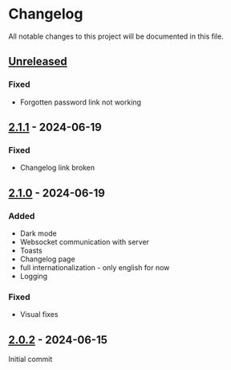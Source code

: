 # Changelog
All notable changes to this project will be documented in this file.

## [Unreleased]
### Fixed
- Forgotten password link not working

## [2.1.1] - 2024-06-19
### Fixed
- Changelog link broken

## [2.1.0] - 2024-06-19
### Added
- Dark mode
- Websocket communication with server
- Toasts
- Changelog page
- full internationalization - only english for now
- Logging

### Fixed
- Visual fixes

## [2.0.2] - 2024-06-15
Initial commit

[Unreleased]: https://github.com/jmconde/SPTProfileConnectWeb/compare/2.1.1...HEAD
[2.1.1]: https://github.com/jmconde/SPTProfileConnectWeb/compare/2.1.0...2.1.1
[2.1.0]: https://github.com/jmconde/SPTProfileConnectWeb/compare/2.0.2...2.1.0
[2.0.2]: https://github.com/jmconde/SPTProfileConnectWeb/releases/tag/2.0.2
